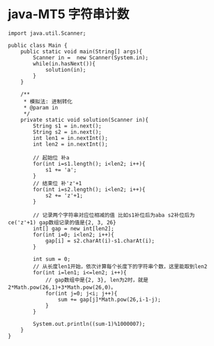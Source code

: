 # java-MT5 字符串计数


    import java.util.Scanner;
    
    public class Main {
        public static void main(String[] args){
            Scanner in =  new Scanner(System.in);
            while(in.hasNext()){
                solution(in);
            }
        }
    
        /**
         * 模拟法: 进制转化
         * @param in
         */
        private static void solution(Scanner in){
            String s1 = in.next();
            String s2 = in.next();
            int len1 = in.nextInt();
            int len2 = in.nextInt();
    
            // 起始位 补a
            for(int i=s1.length(); i<len2; i++){
                s1 += 'a';
            }
            // 结束位 补'z'+1
            for(int i=s2.length(); i<len2; i++){
                s2 += 'z'+1;
            }
    
            // 记录两个字符串对应位相减的值 比如s1补位后为aba s2补位后为ce('z'+1) gap数组记录的值是{2, 3, 26}
            int[] gap = new int[len2];
            for(int i=0; i<len2; i++){
                gap[i] = s2.charAt(i)-s1.charAt(i);
            }
    
            int sum = 0;
            // 从长度len1开始，依次计算每个长度下的字符串个数，这里能取到len2
            for(int i=len1; i<=len2; i++){
                // gap数组中是{2, 3}, len为2时，就是2*Math.pow(26,1)+3*Math.pow(26,0)。
                for(int j=0; j<i; j++){
                    sum += gap[j]*Math.pow(26,i-1-j);
                }
            }
    
            System.out.println((sum-1)%1000007);
        }
    }

  

